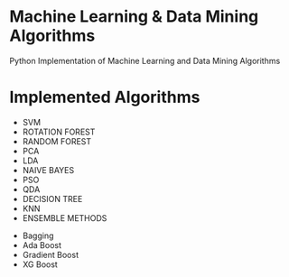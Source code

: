 # Machine Learning & Data Mining Algorithms
Python Implementation of Machine Learning and Data Mining Algorithms

# Implemented Algorithms 

* SVM
* ROTATION FOREST
* RANDOM FOREST
* PCA
* LDA
* NAIVE BAYES
* PSO
* QDA
* DECISION TREE
* KNN
* ENSEMBLE METHODS
 - Bagging
 - Ada Boost
 - Gradient Boost
 - XG Boost
